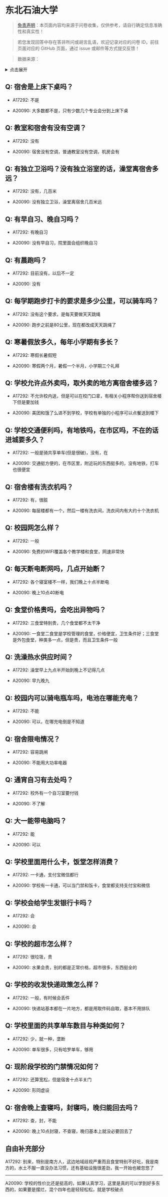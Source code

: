 # 东北石油大学

> [免责声明](https://colleges.chat/#_3)：本页面内容均来源于问卷收集，仅供参考，请自行确定信息准确性和真实性！

> 若您发现回答中存在答非所问或胡言乱语，欢迎记录对应的问卷 ID，前往页面对应的 GitHub 页面，通过 issue 或邮件等方式提交反馈！

> 数据来源：

<details><summary>点击展开</summary>
<ul>
<li>A17292: 匿名 (2023 年 05 月)</li>
<li>A20090: 匿名 (2023 年 06 月)</li>
</ul>
</details>

## Q: 宿舍是上床下桌吗？

- A17292: 不是

- A20090: 大多数都不是，只有少数几个专业会分到上床下桌

## Q: 教室和宿舍有没有空调？

- A17292: 没有

- A20090: 宿舍没有空调，普通教室没有空调，机房会有

## Q: 有独立卫浴吗？没有独立浴室的话，澡堂离宿舍多远？

- A17292: 没有，几百米

- A20090: 没有独立卫浴，澡堂离宿舍几百米远

## Q: 有早自习、晚自习吗？

- A17292: 有晚自习

- A20090: 没有早自习，院里面会组织晚自习

## Q: 有晨跑吗？

- A17292: 目前没有，以后不一定

- A20090: 没有

## Q: 每学期跑步打卡的要求是多少公里，可以骑车吗？

- A17292: 没有这个要求，是每天要做天天跳绳

- A20090: 跑步之前是80公里，现在都改成天天跳绳了

## Q: 寒暑假放多久，每年小学期有多长？

- A17292: 寒假长暑假短

- A20090: 寒假两个月，暑假一个半月，小学期三个礼拜

## Q: 学校允许点外卖吗，取外卖的地方离宿舍楼多远？

- A17292: 不允许校内送，但是可以在校门口拿，有相关小程序帮你送到宿舍楼下但是要加钱

- A20090: 美团和饿了么进不到学校，学校有单独的小程序可以点餐送到楼下

## Q: 学校交通便利吗，有地铁吗，在市区吗，不在的话进城要多久？

- A17292: 一般是骑共享单车(但是很破)，没有，在

- A20090: 交通挺方便的，在市区里，附近玩的东西挺多的，没有地铁，打车也很便宜

## Q: 宿舍楼有洗衣机吗？

- A17292: 有，很脏

- A20090: 每层楼都有一个，然后一楼有洗衣间，洗衣间内有大约十个洗衣机

## Q: 校园网怎么样？

- A17292: 一般

- A20090: 免费的WIFI覆盖各个教学楼和食堂，网速非常快

## Q: 每天断电断网吗，几点开始断？

- A17292: 各个寝室楼不一样，我们晚上十点半断电

- A20090: 晚上10点40断电

## Q: 食堂价格贵吗，会吃出异物吗？

- A17292: 三食堂特别贵，几个食堂都不太干净

- A20090: 一食堂二食堂是学校管理的食堂，价格便宜，卫生条件好；三食堂是外包食堂，种类多一点，但是贵，而且卫生条件一般

## Q: 洗澡热水供应时间？

- A17292: 澡堂早上九点半开始到晚上不记得几点

- A20090: 早九晚九

## Q: 校园内可以骑电瓶车吗，电池在哪能充电？

- A17292: 不能

- A20090: 可以，在哪充电倒是不知道

## Q: 宿舍限电情况？

- A17292: 容易跳闸

- A20090: 不能用大功率电器

## Q: 通宵自习有去处吗？

- A17292: 校外有一个自习室要付钱

- A20090: 不了解

## Q: 大一能带电脑吗？

- A17292: 能

- A20090: 可以

## Q: 学校里面用什么卡，饭堂怎样消费？

- A17292: 一卡通，支付宝微信都行

- A20090: 学校有一卡通，可以当门禁和饭卡，食堂都支持支付宝和微信

## Q: 学校会给学生发银行卡吗？

- A17292: 会

- A20090: 会

## Q: 学校的超市怎么样？

- A17292: 很垃圾，贵

- A20090: 水果会贵，别的都是正常价格，超市很多，东西挺全的

## Q: 学校的收发快递政策怎么样？

- A17292: 一般，有时候会丢件

- A20090: 快递站基本都在一片地方，都是用取件码自取，基本不用排队

## Q: 学校里面的共享单车数目与种类如何？

- A17292: 少，就一种，垄断

- A20090: 单车很多，只有哈罗单车，够用

## Q: 现阶段学校的门禁情况如何？

- A17292: 还算宽松，但是宿舍十点半关门

- A20090: 形同虚设

## Q: 宿舍晚上查寝吗，封寝吗，晚归能回去吗？

- A17292: 查，封，不能

- A20090: 晚上10点封寝，不查寝，晚归基本上就没必要回去了

## 自由补充部分

A17292: 别来，特别是南方人，这边地域歧视严重而且食堂特别不好吃，我是南方的，水土不服一直没办法习惯，还有基础设施很差劲，我一开始也被忽悠了

***

A20090: 学校的性价比还是挺高的，如果认真学习，这里是真的可以学到好多东西的，如果要是摆烂，混个四年也是轻轻松松，就是学校破点